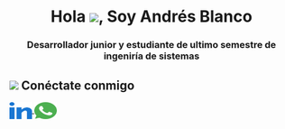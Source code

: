 <!-- Inicio -->
<h1 align="center">Hola <img src="https://media.giphy.com/media/hvRJCLFzcasrR4ia7z/giphy.gif" width="35">, Soy Andrés Blanco</h1>
<h3 align="center">Desarrollador junior y estudiante de ultimo semestre de ingeniría de sistemas</h3>












<!-- Social links -->
## <img src="https://media.giphy.com/media/iY8CRBdQXODJSCERIr/giphy.gif" width="30px"> Conéctate conmigo
<p align="left">
  <a href="https://www.linkedin.com/in/andr%C3%A9s-blanco-366021367/" target="_blank" rel="noreferrer">
    <img align="center" src="https://raw.githubusercontent.com/SubhadeepZilong/SubhadeepZilong/main/icons/Social/linked-in-alt.svg" alt="linkedin" height="30" width="40" />
  </a>
  <a href="https://wa.me/qr/4M2ZBRWZDDGKP1" target="_blank" rel="noreferrer">
    <img align="center" src="https://raw.githubusercontent.com/SubhadeepZilong/SubhadeepZilong/main/icons/Social/whatsapp.svg" alt="whatsapp" height="30" width="40" />
  </a>
</p>
